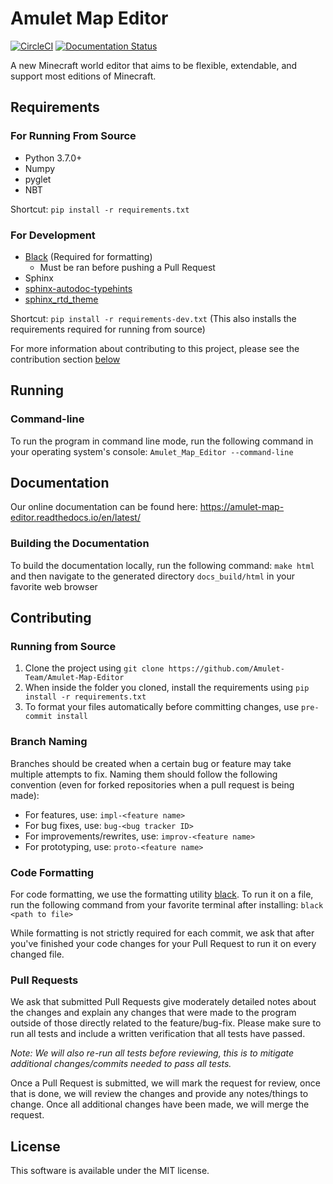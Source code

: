 # Amulet Map Editor

<a href="https://circleci.com/gh/Amulet-Team/Amulet-Map-Editor"><img alt="CircleCI" src="https://circleci.com/gh/Amulet-Team/Amulet-Map-Editor.svg"></a>
[![Documentation Status](https://readthedocs.org/projects/amulet-map-editor/badge/?version=latest)](https://amulet-map-editor.readthedocs.io/en/latest/?badge=latest)

A new Minecraft world editor that aims to be flexible, extendable, and support most editions
of Minecraft.

## Requirements

### For Running From Source
- Python 3.7.0+
- Numpy
- pyglet
- NBT

Shortcut: `pip install -r requirements.txt`

### For Development
- [Black](https://github.com/ambv/black) (Required for formatting)
  - Must be ran before pushing a Pull Request
- Sphinx
- [sphinx-autodoc-typehints](https://github.com/agronholm/sphinx-autodoc-typehints)
- [sphinx_rtd_theme](https://github.com/rtfd/sphinx_rtd_theme)

Shortcut: `pip install -r requirements-dev.txt` (This also installs the requirements required for running from source)

For more information about contributing to this project, please see the contribution section [below](#contributing)

## Running

### Command-line
To run the program in command line mode, run the following command in your operating system's console:
`Amulet_Map_Editor --command-line`


## Documentation

Our online documentation can be found here: https://amulet-map-editor.readthedocs.io/en/latest/

### Building the Documentation
To build the documentation locally, run the following command: `make html` and then navigate to the
generated directory `docs_build/html` in your favorite web browser


## Contributing

### Running from Source
1. Clone the project using `git clone https://github.com/Amulet-Team/Amulet-Map-Editor`
2. When inside the folder you cloned, install the requirements using `pip install -r requirements.txt`
3. To format your files automatically before committing changes, use `pre-commit install`

### Branch Naming
Branches should be created when a certain bug or feature may take multiple attempts to fix. Naming
them should follow the following convention (even for forked repositories when a pull request is being made):

* For features, use: `impl-<feature name>`
* For bug fixes, use: `bug-<bug tracker ID>`
* For improvements/rewrites, use: `improv-<feature name>`
* For prototyping, use: `proto-<feature name>`

### Code Formatting
For code formatting, we use the formatting utility [black](https://github.com/ambv/black). To run
it on a file, run the following command from your favorite terminal after installing: `black <path to file>`

While formatting is not strictly required for each commit, we ask that after you've finished your
code changes for your Pull Request to run it on every changed file.

### Pull Requests
We ask that submitted Pull Requests give moderately detailed notes about the changes and explain 
any changes that were made to the program outside of those directly related to the feature/bug-fix.
Please make sure to run all tests and include a written verification that all tests have passed.

_Note: We will also re-run all tests before reviewing, this is to mitigate additional changes/commits
needed to pass all tests._

Once a Pull Request is submitted, we will mark the request for review, once that is done, we will
review the changes and provide any notes/things to change. Once all additional changes have been made,
we will merge the request.


## License
This software is available under the MIT license.
